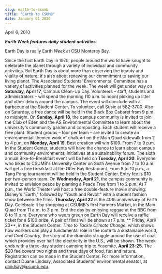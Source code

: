 ```yaml
---
slug: earth-to-csumb
title: "Earth to CSUMB"
date: January 01 2020
---
```


 
<p>April 6, 2010</p>
<p>
  <strong><em>Earth Week features daily student activities</em></strong>
</p>
<p>Earth Day is really Earth <em>Week</em> at CSU Monterey Bay.</p>
<p>
  Since the first Earth Day in 1970, people around the world have sought to
  celebrate the planet through a variety of individual and community activities.
  But Earth Day is about more than observing the beauty and vitality of nature;
  it's also about renewing our commitment to saving our living planet. The
  Associated Students' Environmental Committee has a variety of activities
  planned for the week. The week will get under way on
  <strong>Saturday, April 17</strong>, Campus Clean-Up Day. Volunteers – staff,
  students and administrators – will spend the morning (10 a.m. to noon) picking
  up litter and other debris around the campus. The event will conclude with a
  barbecue at the Student Center. To volunteer, call Susie at 582-3700. Also on
  Saturday, a free dance will be held in the Black Box Cabaret from 9 p.m. to
  midnight. On <strong>Sunday, April 18</strong>, the campus community is
  invited to join the Club of Eden and the AS Environmental Committee to learn
  about the university's community garden and composting. Each student will
  receive a free plant. Student groups – four per team – are invited to create
  an environmental-themed work of chalk art on the Main Quad sidewalk from 2 to
  4 p.m. on <strong>Monday, April 19</strong>. Best creation will win $100. From
  7 to 9 p.m. in the Student Center, students will have the chance to learn
  about campus and community environmental initiatives at a sustainability
  forum. The sixth annual Bike-to-Breakfast event will be held on
  <strong>Tuesday, April 20</strong>. Everyone who bikes to CSUMB's University
  Center on Sixth Avenue from 7 to 10 a.m. will get a free breakfast at the
  Otter Bay Restaurant. From 8 to 10 p.m., a Tang Pong tournament will be held
  in the Student Center. Entry fee is $10 per two-person team. On
  <strong>Wednesday, April 21</strong>, the campus community is invited to
  envision peace by planting a Peace Tree from 1 to 2 p.m. At 7 p.m., the World
  Theater will host a free double-feature movie showing: Disney's "Earth,"
  followed by "Youth and Revolt" with a student fashion show between the films.
  <strong>Thursday, April 22</strong> is the 40th anniversary of Earth Day.
  Celebrate it by shopping at CSUMB's first Farmers Market, in the Main Quad
  from 11 a.m. to 3 p.m. End the day by enjoying reggae at the BBC from 8 to 11
  p.m. Everyone who wears green on Earth Day will receive a raffle ticket for a
  $100 prize. A pair of films will be shown at 7 p.m.,** Friday, April 23**, in
  the Student Center. <em>Time to Tackle Climate Change</em>, which shows how
  workers can play a fundamental role in the route to a sustainable world, and
  <em>Coal Country</em>, the story of the dramatic struggle around the use of
  coal, which provides over half the electricity in the U.S., will be shown. The
  week ends with a three-day student camping trip to Yosemite,
  <strong>April 23-25</strong>. The $20 fee covers two nights and three days of
  food, fun and nature. Registration can be made in the Student Center. For more
  information, contact Duane Lindsay, Associated Students' environmental
  senator, at
  <a
    href="&#109;&#97;&#105;&#108;&#x74;&#x6f;&#x3a;&#x64;l&#105;&#110;&#100;&#x73;&#x61;&#x79;&#x40;c&#115;&#117;&#109;&#98;&#x2e;&#x65;&#x64;&#x75;"
    >dlindsay@csumb.edu</a
  >.
</p>
 
